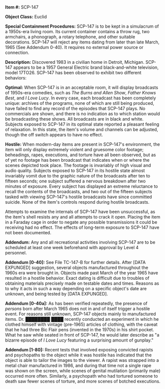 **Item #:** SCP-147

**Object Class:** Euclid

**Special Containment Procedures:** SCP-147 is to be kept in a simulacrum of a 1950s-era living room. Its current container contains a throw rug, two armchairs, a phonograph, a rotary telephone, and other suitable decorations. SCP-147 will reject any items dating from later than late March, 1965 (See Addendum 0-40). It requires no external power source or connection.

**Description:** Discovered 1983 in a civilian home in Detroit, Michigan. SCP-147 appears to be a 1957 General Electric brand black-and-white television, model 17TO26. SCP-147 has been observed to exhibit two different behaviors:

**Optimal:** When SCP-147 is in an acceptable room, it will display broadcasts of 1950s-era comedies, such as _The Burns and Allen Show_, _Father Knows Best_, and _I Love Lucy_. In every case, each broadcast has been completely unique: archives of the programs, none of which are still being produced, have failed to find any record of the episodes that SCP-147 plays. No commercials are shown, and there is no indication as to which station would be broadcasting these shows. All broadcasts are in black and white. Subjects exposed to SCP-147 in its optimal state reported a pleasant feeling of relaxation. In this state, the item's volume and channels can be adjusted, though the off switch appears to have no effect.

**Hostile:** When modern-day items are present in SCP-147's environment, the item will only display extremely violent and gruesome color footage; beheadings, rapes, executions, and torture have all been observed, but as of yet no footage has been broadcast that indicates when or where the scenes depicted took place. The footage is invariably of high visual and audio quality. Subjects exposed to SCP-147 in its hostile state almost invariably vomit due to the graphic nature of the broadcasts after ten to fifteen seconds; one subject suffered a nervous breakdown after two minutes of exposure. Every subject has displayed an extreme reluctance to recall the contents of the broadcasts, and two out of the fifteen subjects tasked with viewing SCP-147's hostile broadcasts have since committed suicide. None of the item's controls respond during hostile broadcasts.

Attempts to examine the internals of SCP-147 have been unsuccessful, as the item's shell resists any and all attempts to crack it open. Placing the item in a Faraday cage in order to negate any possible transmissions it could be receiving had no effect. The effects of long-term exposure to SCP-147 have not been documented.

**Addendum:** Any and all recreational activities involving SCP-147 are to be scheduled at least one week beforehand with approval by Level 4 personnel.

**Addendum \[0-40\]:** See File TC-147-B for further details. After \[DATA EXPUNGED\] suggestion, several objects manufactured throughout the 1960s era were brought in. Objects made past March of the year 1965 have resulted in a hostile behavior. Exact dating is difficult due to troubles of obtaining materials precisely made on testable dates and times. Reasons as to why it acts in such a way depending on a specific object's date are unknown, and being tested by \[DATA EXPUNGED\].

**Addendum \[0-40a\]:** As has been verified repeatedly, the presence of _persons_ born after March 1965 does not in and of itself trigger a hostile event. For reasons still unknown, SCP-147 objects mainly to manufactured items. Dr. ████████ ████ recently conducted an experiment in which he clothed himself with vintage (pre-1965) articles of clothing, with the caveat that he had three Bic Flair pens (invented in the 1970s) in his shirt pocket. What he saw while seated in front of SCP-147, he would later describe as "a bizarre episode of _I Love Lucy_ featuring a surprising amount of gunplay."

**Addendum \[1-80\]:** Recent tests that involved exposing convicted rapists and psychopaths to the object while it was hostile has indicated that the object is able to tailor the images to the viewer. A rapist was strapped into a metal chair manufactured in 1986, and during that time not a single rape was shown on the screen, while scenes of genital mutilation (primarily male) occurred more often. Similarly, a psychopath who had tortured someone to death saw fewer scenes of torture, and more scenes of botched executions.